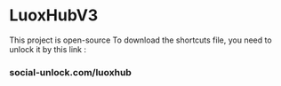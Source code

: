 # LuoxHubV3

This project is open-source
To download the shortcuts file, you need to unlock it by this link :

### social-unlock.com/luoxhub
